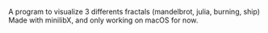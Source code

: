 A program to visualize 3 differents fractals (mandelbrot, julia, burning, ship)
Made with minilibX, and only working on macOS for now.
